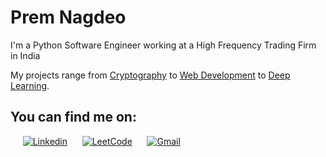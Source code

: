 # Prem Nagdeo


I'm a Python Software Engineer working at a High Frequency Trading Firm in India

My projects range from [Cryptography](https://github.com/premnagdeo/Cryptography) to [Web Development](https://github.com/premnagdeo/Best-Deal-Finder) to [Deep Learning](https://github.com/premnagdeo/Shakespeare-Sonnets-Generator).

## You can find me on:

&nbsp;&nbsp;&nbsp;&nbsp;
[![Linkedin](https://img.shields.io/badge/linkedin-%230077B5.svg?&style=for-the-badge&logo=linkedin&logoColor=white)](https://www.linkedin.com/in/premnagdeo) &nbsp;&nbsp;&nbsp;&nbsp;
[![LeetCode](https://img.shields.io/badge/leetcode-black?&style=for-the-badge&logo=leetcode&logoColor=FFA116)](https://leetcode.com/premnagdeo)
&nbsp;&nbsp;&nbsp;&nbsp;
[![Gmail](https://img.shields.io/badge/gmail-D14836?&style=for-the-badge&logo=gmail&logoColor=white)](mailto:premnagdeo@gmail.com)

